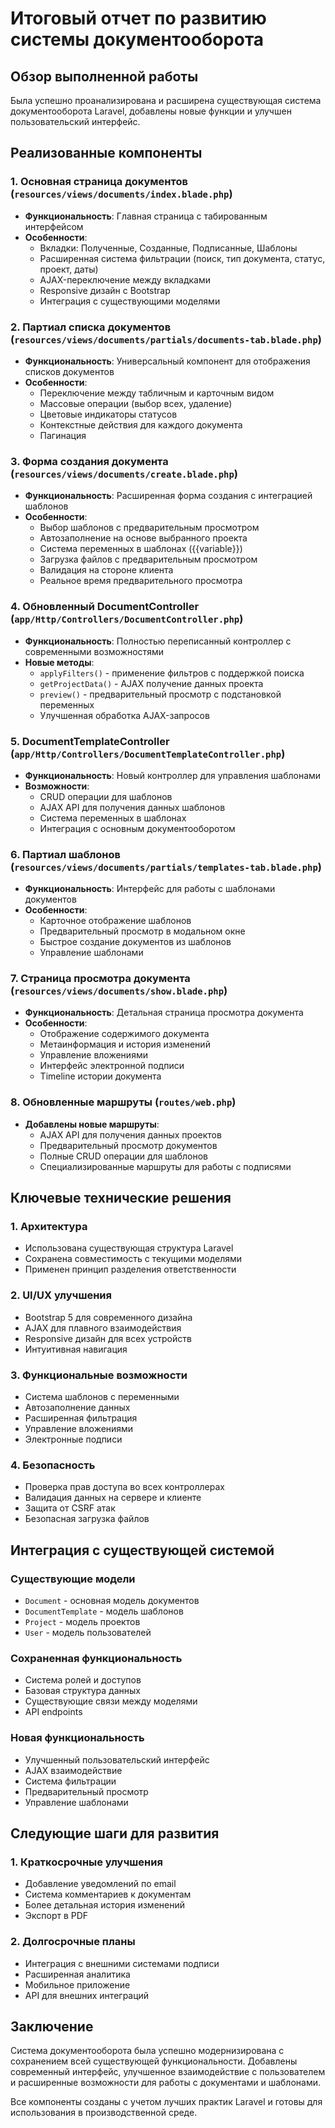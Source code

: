 # Итоговый отчет по развитию системы документооборота

## Обзор выполненной работы

Была успешно проанализирована и расширена существующая система документооборота Laravel, добавлены новые функции и улучшен пользовательский интерфейс.

## Реализованные компоненты

### 1. Основная страница документов (`resources/views/documents/index.blade.php`)
- **Функциональность**: Главная страница с табированным интерфейсом
- **Особенности**:
  - Вкладки: Полученные, Созданные, Подписанные, Шаблоны
  - Расширенная система фильтрации (поиск, тип документа, статус, проект, даты)
  - AJAX-переключение между вкладками
  - Responsive дизайн с Bootstrap
  - Интеграция с существующими моделями

### 2. Партиал списка документов (`resources/views/documents/partials/documents-tab.blade.php`)
- **Функциональность**: Универсальный компонент для отображения списков документов
- **Особенности**:
  - Переключение между табличным и карточным видом
  - Массовые операции (выбор всех, удаление)
  - Цветовые индикаторы статусов
  - Контекстные действия для каждого документа
  - Пагинация

### 3. Форма создания документа (`resources/views/documents/create.blade.php`)
- **Функциональность**: Расширенная форма создания с интеграцией шаблонов
- **Особенности**:
  - Выбор шаблонов с предварительным просмотром
  - Автозаполнение на основе выбранного проекта
  - Система переменных в шаблонах ({{variable}})
  - Загрузка файлов с предварительным просмотром
  - Валидация на стороне клиента
  - Реальное время предварительного просмотра

### 4. Обновленный DocumentController (`app/Http/Controllers/DocumentController.php`)
- **Функциональность**: Полностью переписанный контроллер с современными возможностями
- **Новые методы**:
  - `applyFilters()` - применение фильтров с поддержкой поиска
  - `getProjectData()` - AJAX получение данных проекта
  - `preview()` - предварительный просмотр с подстановкой переменных
  - Улучшенная обработка AJAX-запросов

### 5. DocumentTemplateController (`app/Http/Controllers/DocumentTemplateController.php`)
- **Функциональность**: Новый контроллер для управления шаблонами
- **Возможности**:
  - CRUD операции для шаблонов
  - AJAX API для получения данных шаблонов
  - Система переменных в шаблонах
  - Интеграция с основным документооборотом

### 6. Партиал шаблонов (`resources/views/documents/partials/templates-tab.blade.php`)
- **Функциональность**: Интерфейс для работы с шаблонами документов
- **Особенности**:
  - Карточное отображение шаблонов
  - Предварительный просмотр в модальном окне
  - Быстрое создание документов из шаблонов
  - Управление шаблонами

### 7. Страница просмотра документа (`resources/views/documents/show.blade.php`)
- **Функциональность**: Детальная страница просмотра документа
- **Особенности**:
  - Отображение содержимого документа
  - Метаинформация и история изменений
  - Управление вложениями
  - Интерфейс электронной подписи
  - Timeline истории документа

### 8. Обновленные маршруты (`routes/web.php`)
- **Добавлены новые маршруты**:
  - AJAX API для получения данных проектов
  - Предварительный просмотр документов
  - Полные CRUD операции для шаблонов
  - Специализированные маршруты для работы с подписями

## Ключевые технические решения

### 1. Архитектура
- Использована существующая структура Laravel
- Сохранена совместимость с текущими моделями
- Применен принцип разделения ответственности

### 2. UI/UX улучшения
- Bootstrap 5 для современного дизайна
- AJAX для плавного взаимодействия
- Responsive дизайн для всех устройств
- Интуитивная навигация

### 3. Функциональные возможности
- Система шаблонов с переменными
- Автозаполнение данных
- Расширенная фильтрация
- Управление вложениями
- Электронные подписи

### 4. Безопасность
- Проверка прав доступа во всех контроллерах
- Валидация данных на сервере и клиенте
- Защита от CSRF атак
- Безопасная загрузка файлов

## Интеграция с существующей системой

### Существующие модели
- `Document` - основная модель документов
- `DocumentTemplate` - модель шаблонов
- `Project` - модель проектов
- `User` - модель пользователей

### Сохраненная функциональность
- Система ролей и доступов
- Базовая структура данных
- Существующие связи между моделями
- API endpoints

### Новая функциональность
- Улучшенный пользовательский интерфейс
- AJAX взаимодействие
- Система фильтрации
- Предварительный просмотр
- Управление шаблонами

## Следующие шаги для развития

### 1. Краткосрочные улучшения
- Добавление уведомлений по email
- Система комментариев к документам
- Более детальная история изменений
- Экспорт в PDF

### 2. Долгосрочные планы
- Интеграция с внешними системами подписи
- Расширенная аналитика
- Мобильное приложение
- API для внешних интеграций

## Заключение

Система документооборота была успешно модернизирована с сохранением всей существующей функциональности. Добавлены современный интерфейс, улучшенное взаимодействие с пользователем и расширенные возможности для работы с документами и шаблонами.

Все компоненты созданы с учетом лучших практик Laravel и готовы для использования в производственной среде.
